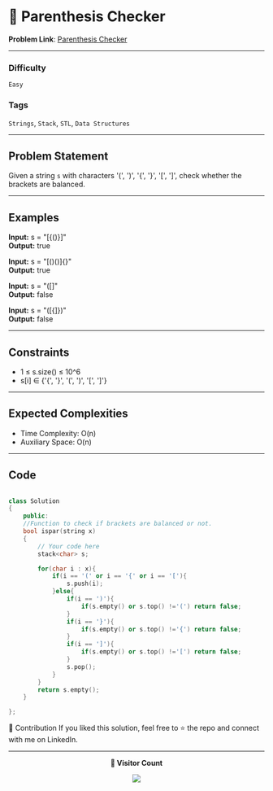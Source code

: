 # 🌳 Parenthesis Checker

**Problem Link**: [Parenthesis Checker](https://www.geeksforgeeks.org/problems/parenthesis-checker2744/0)

---

### Difficulty

`Easy`

### Tags

`Strings`, `Stack`, `STL`, `Data Structures`

---

## Problem Statement

Given a string `s` with characters '(', ')', '{', '}', '[', ']', check whether the brackets are balanced.

---

## Examples

**Input:** s = "[{()}]"  
**Output:** true

**Input:** s = "[()()]{}"  
**Output:** true

**Input:** s = "([]"  
**Output:** false

**Input:** s = "([{]})"  
**Output:** false

---

## Constraints

- 1 ≤ s.size() ≤ 10^6
- s[i] ∈ {'{', '}', '(', ')', '[', ']'}

---

## Expected Complexities

- Time Complexity: O(n)
- Auxiliary Space: O(n)

---

## Code

```cpp

class Solution
{
    public:
    //Function to check if brackets are balanced or not.
    bool ispar(string x)
    {
        // Your code here
        stack<char> s;

        for(char i : x){
            if(i == '(' or i == '{' or i == '['){
                s.push(i);
            }else{
                if(i == ')'){
                    if(s.empty() or s.top() !='(') return false;
                }
                if(i == '}'){
                    if(s.empty() or s.top() !='{') return false;
                }
                if(i == ']'){
                    if(s.empty() or s.top() !='[') return false;
                }
                s.pop();
            }
        }
        return s.empty();
    }

};
```

🤝 Contribution
If you liked this solution, feel free to ⭐ the repo and connect with me on LinkedIn.

---

<p align="center"> <b>👀 Visitor Count</b> </p> <p align="center"> <img src="https://visitor-badge.laobi.icu/badge?page_id=sarveshguru.GFG-POTD" /> </p>
